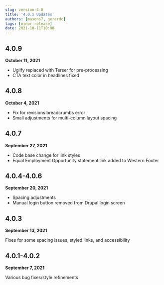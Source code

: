 ```yaml
---
slug: version-4-0
title: '4.0.x Updates'
authors: [masons7, gerardc]
tags: [minor-release]
date: 2021-10-11T10:00
---
```


## 4.0.9
**October 11, 2021**

* Uglify replaced with Terser for pre-processing
* CTA text color in headlines fixed

## 4.0.8
**October 4, 2021**

* Fix for revisions breadcrumbs error
* Small adjustments for multi-column layout spacing

## 4.0.7
**September 27, 2021**

* Code base change for link styles
* Equal Employment Opportunity statement link added to Western Footer

## 4.0.4-4.0.6
**September 20, 2021**

* Spacing adjustments
* Manual login button removed from Drupal login screen

## 4.0.3
**September 13, 2021**

Fixes for some spacing issues, styled links, and accessibility

## 4.0.1-4.0.2
**September 7, 2021**

Various bug fixes/style refinements
